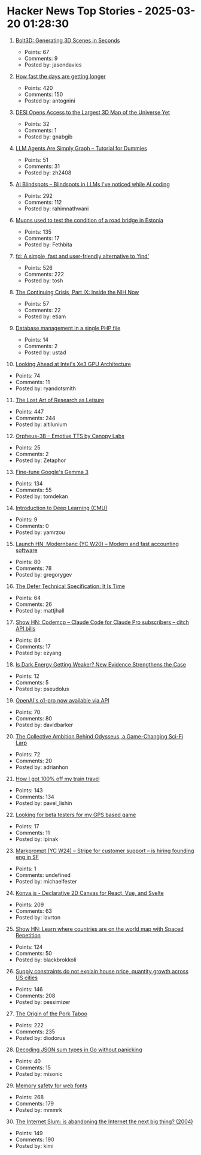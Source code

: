 # Hacker News Top Stories - 2025-03-20 01:28:30

1. [Bolt3D: Generating 3D Scenes in Seconds](https://szymanowiczs.github.io/bolt3d)
   - Points: 67
   - Comments: 9
   - Posted by: jasondavies

2. [How fast the days are getting longer](https://joe-antognini.github.io/astronomy/daylight)
   - Points: 420
   - Comments: 150
   - Posted by: antognini

3. [DESI Opens Access to the Largest 3D Map of the Universe Yet](https://newscenter.lbl.gov/2025/03/19/desi-opens-access-to-the-largest-3d-map-of-the-universe-yet/)
   - Points: 32
   - Comments: 1
   - Posted by: gnabgib

4. [LLM Agents Are Simply Graph – Tutorial for Dummies](https://zacharyhuang.substack.com/p/llm-agent-internal-as-a-graph-tutorial)
   - Points: 51
   - Comments: 31
   - Posted by: zh2408

5. [AI Blindspots – Blindspots in LLMs I've noticed while AI coding](https://ezyang.github.io/ai-blindspots/)
   - Points: 292
   - Comments: 112
   - Posted by: rahimnathwani

6. [Muons used to test the condition of a road bridge in Estonia](https://news.err.ee/1609634600/muons-used-to-test-the-condition-of-a-road-bridge-in-estonia)
   - Points: 135
   - Comments: 17
   - Posted by: Fethbita

7. [fd: A simple, fast and user-friendly alternative to 'find'](https://github.com/sharkdp/fd)
   - Points: 526
   - Comments: 222
   - Posted by: tosh

8. [The Continuing Crisis, Part IX: Inside the NIH Now](https://www.science.org/content/blog-post/continuing-crisis-part-ix-inside-nih-now)
   - Points: 57
   - Comments: 22
   - Posted by: etiam

9. [Database management in a single PHP file](https://github.com/vrana/adminer)
   - Points: 14
   - Comments: 2
   - Posted by: ustad

10. [Looking Ahead at Intel's Xe3 GPU Architecture](https://chipsandcheese.com/p/looking-ahead-at-intels-xe3-gpu-architecture)
   - Points: 74
   - Comments: 11
   - Posted by: ryandotsmith

11. [The Lost Art of Research as Leisure](https://kasurian.com/p/research-as-leisure)
   - Points: 447
   - Comments: 244
   - Posted by: altilunium

12. [Orpheus-3B – Emotive TTS by Canopy Labs](https://canopylabs.ai/model-releases)
   - Points: 25
   - Comments: 2
   - Posted by: Zetaphor

13. [Fine-tune Google's Gemma 3](https://unsloth.ai/blog/gemma3)
   - Points: 134
   - Comments: 55
   - Posted by: tomdekan

14. [Introduction to Deep Learning (CMU)](https://deeplearning.cs.cmu.edu/./S25/index.html)
   - Points: 9
   - Comments: 0
   - Posted by: yamrzou

15. [Launch HN: Modernbanc (YC W20) – Modern and fast accounting software](undefined)
   - Points: 80
   - Comments: 78
   - Posted by: gregorygev

16. [The Defer Technical Specification: It Is Time](https://thephd.dev/c2y-the-defer-technical-specification-its-time-go-go-go)
   - Points: 64
   - Comments: 26
   - Posted by: mattjhall

17. [Show HN: Codemcp – Claude Code for Claude Pro subscribers – ditch API bills](https://github.com/ezyang/codemcp)
   - Points: 84
   - Comments: 17
   - Posted by: ezyang

18. [Is Dark Energy Getting Weaker? New Evidence Strengthens the Case](https://www.quantamagazine.org/is-dark-energy-getting-weaker-new-evidence-strengthens-the-case-20250319/)
   - Points: 12
   - Comments: 5
   - Posted by: pseudolus

19. [OpenAI's o1-pro now available via API](https://platform.openai.com/docs/models/o1-pro)
   - Points: 70
   - Comments: 80
   - Posted by: davidbarker

20. [The Collective Ambition Behind Odysseus, a Game-Changing Sci-Fi Larp](https://mssv.net/2025/03/19/the-collective-ambition-behind-odysseus-a-game-changing-sci-fi-larp/)
   - Points: 72
   - Comments: 20
   - Posted by: adrianhon

21. [How I got 100% off my train travel](https://readbunce.com/p/how-i-got-100-off-my-train-travel)
   - Points: 143
   - Comments: 134
   - Posted by: pavel_lishin

22. [Looking for beta testers for my GPS based game](https://cityquizler.com/)
   - Points: 17
   - Comments: 11
   - Posted by: ipinak

23. [Markprompt (YC W24) – Stripe for customer support – is hiring founding eng in SF](https://markprompt.com/jobs)
   - Points: 1
   - Comments: undefined
   - Posted by: michaelfester

24. [Konva.js - Declarative 2D Canvas for React, Vue, and Svelte](https://konvajs.org/)
   - Points: 209
   - Comments: 63
   - Posted by: lavrton

25. [Show HN: Learn where countries are on the world map with Spaced Repetition](https://map.koljapluemer.com)
   - Points: 124
   - Comments: 50
   - Posted by: blackbrokkoli

26. [Supply constraints do not explain house price, quantity growth across US cities](https://www.nber.org/papers/w33576)
   - Points: 146
   - Comments: 208
   - Posted by: pessimizer

27. [The Origin of the Pork Taboo](https://archaeology.org/issues/march-april-2025/letters-from/on-the-origin-of-the-pork-taboo/)
   - Points: 222
   - Comments: 235
   - Posted by: diodorus

28. [Decoding JSON sum types in Go without panicking](https://nicolashery.com/decoding-json-sum-types-in-go/)
   - Points: 40
   - Comments: 15
   - Posted by: misonic

29. [Memory safety for web fonts](https://developer.chrome.com/blog/memory-safety-fonts)
   - Points: 268
   - Comments: 179
   - Posted by: mmmrk

30. [The Internet Slum: is abandoning the Internet the next big thing? (2004)](https://www.fourmilab.ch/documents/netslum/)
   - Points: 149
   - Comments: 190
   - Posted by: kimi

